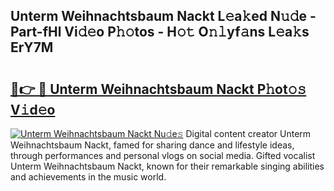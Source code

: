 ## Unterm Weihnachtsbaum Nackt L𝚎a𝚔ed N𝚞𝚍e - Part-fHl Vi𝚍𝚎o P𝚑𝚘tos - H𝚘𝚝 O𝚗𝚕yf𝚊ns L𝚎a𝚔s ErY7M

# <h2><a href="http://kfai1e2.oniu.top/?m=Unterm+Weihnachtsbaum+Nackt">🔗👉 🔴 Unterm Weihnachtsbaum Nackt P𝚑ot𝚘𝚜 V𝚒d𝚎o</a></h2>

[![Unterm Weihnachtsbaum Nackt Nu𝚍e𝚜](https://i.imgur.com/0qMVB7G.gif)](http://kfai1e2.oniu.top/?m=Unterm+Weihnachtsbaum+Nackt)
Digital content creator Unterm Weihnachtsbaum Nackt, famed for sharing dance and lifestyle ideas, through performances and personal vlogs on social media. Gifted vocalist Unterm Weihnachtsbaum Nackt, known for their remarkable singing abilities and achievements in the music world.  
